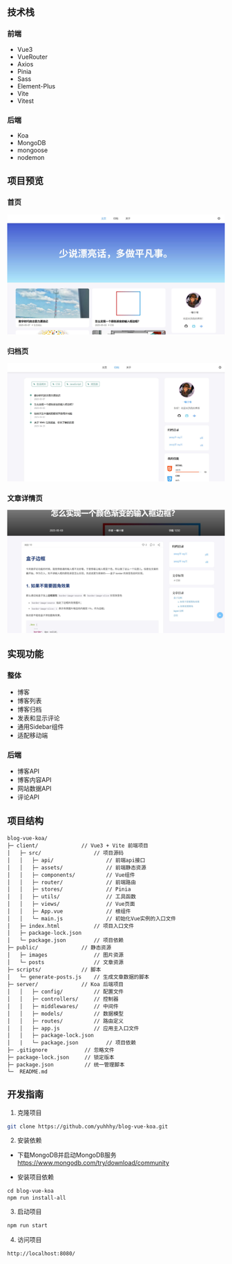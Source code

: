 ## 技术栈
### 前端
- Vue3
- VueRouter
- Axios
- Pinia
- Sass
- Element-Plus
- Vite
- Vitest
### 后端
- Koa
- MongoDB
- mongoose
- nodemon

## 项目预览

### 首页
![home](/public/images/docs1.jpg)
### 归档页
![archive](/public/images/docs2.jpg)
### 文章详情页
![blog](/public/images/docs3.jpg)

## 实现功能
### 整体
- 博客
- 博客列表
- 博客归档
- 发表和显示评论
- 通用Sidebar组件
- 适配移动端

### 后端
- 博客API
- 博客内容API
- 网站数据API
- 评论API

## 项目结构
```
blog-vue-koa/
├─ client/              // Vue3 + Vite 前端项目
│   ├─ src/                 // 项目源码
│   │   ├─ api/                 // 前端api接口
│   │   ├─ assets/              // 前端静态资源
│   │   ├─ components/          // Vue组件
│   │   ├─ router/              // 前端路由
│   │   ├─ stores/              // Pinia
│   │   ├─ utils/               // 工具函数
│   │   ├─ views/               // Vue页面
│   │   ├─ App.vue              // 根组件
│   │   └─ main.js              // 初始化Vue实例的入口文件
│   ├─ index.html           // 项目入口文件
│   ├─ package-lock.json
│   └─ package.json         // 项目依赖
├─ public/              // 静态资源
│   ├─ images               // 图片资源
│   └─ posts                // 文章资源
├─ scripts/             // 脚本
│   └─ generate-posts.js    // 生成文章数据的脚本
├─ server/              // Koa 后端项目
│   │   ├─ config/          // 配置文件
│   │   ├─ controllers/     // 控制器
│   │   ├─ middlewares/     // 中间件
│   │   ├─ models/          // 数据模型
│   │   ├─ routes/          // 路由定义
│   │   ├─ app.js           // 应用主入口文件
│   │   ├─ package-lock.json
│   |   └─ package.json         // 项目依赖
├─ .gitignore            // 忽略文件
├─ package-lock.json     // 锁定版本
├─ package.json          // 统一管理脚本
└─  README.md
```


## 开发指南
1. 克隆项目
```bash
git clone https://github.com/yuhhhy/blog-vue-koa.git
```

2. 安装依赖
- 下载MongoDB并启动MongoDB服务
https://www.mongodb.com/try/download/community

- 安装项目依赖
```
cd blog-vue-koa
npm run install-all
```

3. 启动项目
```bash
npm run start
```

4. 访问项目
```bash
http://localhost:8080/
```

